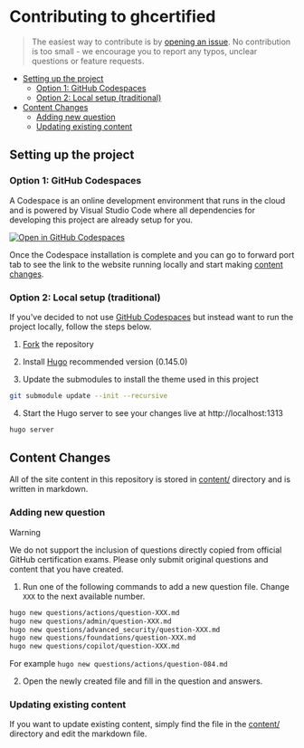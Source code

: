 # Contributing to ghcertified

>The easiest way to contribute is by [opening an issue](https://github.com/FidelusAleksander/ghcertified/issues/new/choose). No contribution is too small - we encourage you to report any typos, unclear questions or feature requests.


<!-- MarkdownTOC autolink="true" -->
- [Setting up the project](#setting-up-the-project)
  - [Option 1: GitHub Codespaces](#option-1-github-codespaces)
  - [Option 2: Local setup (traditional)](#option-2-local-setup-traditional)
- [Content Changes](#content-changes)
  - [Adding new question](#adding-new-question)
  - [Updating existing content](#updating-existing-content)

<!-- /MarkdownTOC -->

## Setting up the project

### Option 1: GitHub Codespaces

A Codespace is an online development environment that runs in the cloud and is powered by Visual Studio Code where all dependencies for developing this project are already setup for you.

[![Open in GitHub Codespaces](https://github.com/codespaces/badge.svg)](https://codespaces.new/FidelusAleksander/ghcertified)

Once the Codespace installation is complete and you can go to forward port tab to see the link to the website running locally and start making [content changes](#content-changes).

### Option 2: Local setup (traditional)
If you've decided to not use [GitHub Codespaces](https://codespaces.new/FidelusAleksander/ghcertified) but instead want to run the project locally, follow the steps below.
1. [Fork](https://github.com/FidelusAleksander/ghcertified/fork) the repository
2. Install [Hugo](https://gohugo.io/installation/) recommended version (0.145.0)

3. Update the submodules to install the theme used in this project
  ```bash
  git submodule update --init --recursive
  ```
4. Start the Hugo server to see your changes live at http://localhost:1313
  ```bash
  hugo server
  ```

## Content Changes
All of the site content in this repository is stored in [content/](https://github.com/FidelusAleksander/ghcertified/blob/master/content) directory and is written in markdown.

### Adding new question

> [!warning]
> We do not support the inclusion of questions directly copied from official GitHub certification exams. Please only submit original questions and content that you have created.

1) Run one of the following commands to add a new question file. Change `XXX` to the next available number.

```bash
hugo new questions/actions/question-XXX.md
hugo new questions/admin/question-XXX.md
hugo new questions/advanced_security/question-XXX.md
hugo new questions/foundations/question-XXX.md
hugo new questions/copilot/question-XXX.md
```

For example `hugo new questions/actions/question-084.md`

2) Open the newly created file and fill in the question and answers.


### Updating existing content
If you want to update existing content, simply find the file in the [content/](https://github.com/FidelusAleksander/ghcertified/blob/master/content) directory and edit the markdown file.
